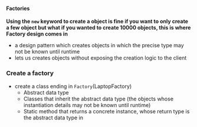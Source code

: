 #### Factories
**Using the `new` keyword to create a object is fine if you want to only create a few object but what if you wanted to create 10000 objects, this is where Factory design comes in**
- a design pattern which creates objects in which the precise type may not be known until runtime
- lets us creates objects without exposing the creation logic to the client

### Create a factory
- create a class ending in `Factory`(LaptopFactory)
    - Abstract data type
    - Classes that inherit the abstract data type (the objects whose instantiation details may not be known until runtime)
    - Static method that returns a concrete instance, whose return type is the abstract data type in